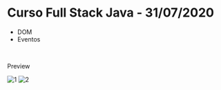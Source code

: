 # Curso Full Stack Java - 31/07/2020
<ul>
  <li>DOM</li>
  <li>Eventos</li>
</ul>
<br>
<p>Preview</p>
<img src="https://i.ibb.co/BV81ybp/1.png" alt="1" border="0">
<img src="https://i.ibb.co/Jj5MjrB/2.png" alt="2" border="0">

